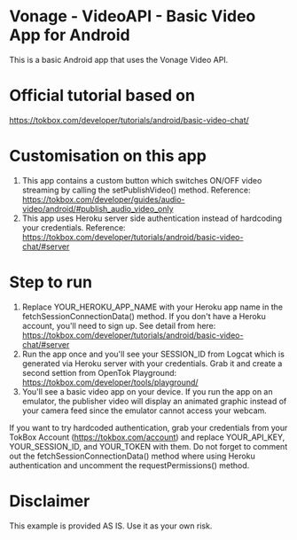# Vonage - VideoAPI - Basic Video App for Android
This is a basic Android app that uses the Vonage Video API.

# Official tutorial based on
https://tokbox.com/developer/tutorials/android/basic-video-chat/

# Customisation on this app
1. This app contains a custom button which switches ON/OFF video streaming by calling the setPublishVideo() method.
Reference: https://tokbox.com/developer/guides/audio-video/android/#publish_audio_video_only
2. This app uses Heroku server side authentication instead of hardcoding your credentials.
Reference: https://tokbox.com/developer/tutorials/android/basic-video-chat/#server

# Step to run
1. Replace YOUR_HEROKU_APP_NAME with your Heroku app name in the fetchSessionConnectionData() method.
If you don't have a Heroku account, you'll need to sign up. See detail from here: https://tokbox.com/developer/tutorials/android/basic-video-chat/#server
2. Run the app once and you'll see your SESSION_ID from Logcat which is generated via Heroku server with your credentials. Grab it and create a second settion from OpenTok Playground: https://tokbox.com/developer/tools/playground/
3. You'll see a basic video app on your device. If you run the app on an emulator, the publisher video will display an animated graphic instead of your camera feed since the emulator cannot access your webcam.

If you want to try hardcoded authentication, grab your credentials from your TokBox Account (https://tokbox.com/account) and replace YOUR_API_KEY, YOUR_SESSION_ID, and YOUR_TOKEN with them. Do not forget to comment out the fetchSessionConnectionData() method where using Heroku authentication and uncomment the requestPermissions() method.

# Disclaimer
This example is provided AS IS. Use it as your own risk.
